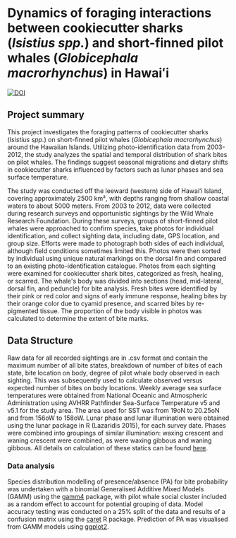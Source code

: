 # Dynamics of foraging interactions between cookiecutter sharks (_Isistius spp._) and short-finned pilot whales (_Globicephala macrorhynchus_) in Hawaiʻi
[![DOI](https://zenodo.org/badge/DOI/10.5281/zenodo.12733235.svg)](https://doi.org/10.5281/zenodo.12733235)


## Project summary
This project investigates the foraging patterns of cookiecutter sharks (_Isistius spp._) on short-finned pilot whales (_Globicephala macrorhynchus_)  around the Hawaiian Islands. Utilizing photo-identification data from 2003-2012, the study analyzes the spatial and temporal distribution of shark bites on pilot whales. The findings suggest seasonal migrations and dietary shifts in cookiecutter sharks influenced by factors such as lunar phases and sea surface temperature.

The study was conducted off the leeward (western) side of Hawaiʻi Island, covering approximately 2500 km², with depths ranging from shallow coastal waters to about 5000 meters.
From 2003 to 2012, data were collected during research surveys and opportunistic sightings by the Wild Whale Research Foundation. During these surveys, groups of short-finned pilot whales were approached to confirm species, take photos for individual identification, and collect sighting data, including date, GPS location, and group size. Efforts were made to photograph both sides of each individual, although field conditions sometimes limited this. Photos were then sorted by individual using unique natural markings on the dorsal fin and compared to an existing photo-identification catalogue.
Photos from each sighting were examined for cookiecutter shark bites, categorized as fresh, healing, or scarred. The whale's body was divided into sections (head, mid-lateral, dorsal fin, and peduncle) for bite analysis. Fresh bites were identified by their pink or red color and signs of early immune response, healing bites by their orange color due to cyamid presence, and scarred bites by re-pigmented tissue. The proportion of the body visible in photos was calculated to determine the extent of bite marks.

## Data Structure
Raw data for all recorded sightings are in .csv format and contain the maximum number of all bite states, breakdown of number of bites of each state, bite location on body, degree of pilot whale body observed in each sighting. This was subsequently used to calculate observed versus expected number of bites on body locations. Weekly average sea surface temperatures were obtained from National Oceanic and Atmospheric Administration using AVHRR Pathfinder Sea-Surface Temperature v5 and v5.1 for the study area. The area used for SST was from 19oN to 20.25oN and from 156oW to 158oW. Lunar phase and lunar illumination were obtained using the lunar package in R (Lazaridis 2015), for each survey date. Phases were combined into groupings of similar illumination: waxing crescent and waning crescent were combined, as were waxing gibbous and waning gibbous. All details on calculation of these statics can be found [here](https://github.com/NWMilne/cookiecutters).

### Data analysis
Species distribution modelling of presence/absence (PA) for bite probability was undertaken with a binomial Generalised Additive Mixed Models (GAMM) using the [gamm4](https://github.com/cran/gamm4) package, with pilot whale social cluster included as a random effect to account for potential grouping of data. Model accuracy testing was conducted on a 25% split of the data and results of a confusion matrix using the [caret](https://github.com/topepo/caret/) R package. Prediction of PA was visualised from GAMM models using [ggplot2]( https://github.com/tidyverse/ggplot2).

